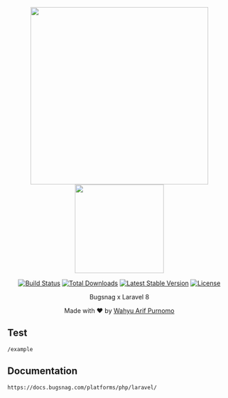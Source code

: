 <p align="center">
    <a href="https://laravel.com" target="_blank">
    <img
            src="https://raw.githubusercontent.com/laravel/art/master/logo-lockup/5%20SVG/2%20CMYK/1%20Full%20Color/laravel-logolockup-cmyk-red.svg"
            width="400">
    <img
            src="https://img.stackshare.io/service/150/square-logo-small-midnight.png"
            width="200">
    </a>
</p>

<p align="center">
    <a href="https://travis-ci.org/laravel/framework"><img src="https://travis-ci.org/laravel/framework.svg"
            alt="Build Status"></a>
    <a href="https://packagist.org/packages/laravel/framework"><img
            src="https://poser.pugx.org/laravel/framework/d/total.svg" alt="Total Downloads"></a>
    <a href="https://packagist.org/packages/laravel/framework"><img
            src="https://poser.pugx.org/laravel/framework/v/stable.svg" alt="Latest Stable Version"></a>
    <a href="https://packagist.org/packages/laravel/framework"><img
            src="https://poser.pugx.org/laravel/framework/license.svg" alt="License"></a>
</p>

<p align="center">
    Bugsnag x Laravel 8
</p>

<p align="center">
    Made with ❤️ by <a href="https://github.com/warifp">Wahyu Arif Purnomo</a>
</p>

## Test
```
/example
```

## Documentation
```
https://docs.bugsnag.com/platforms/php/laravel/
```
